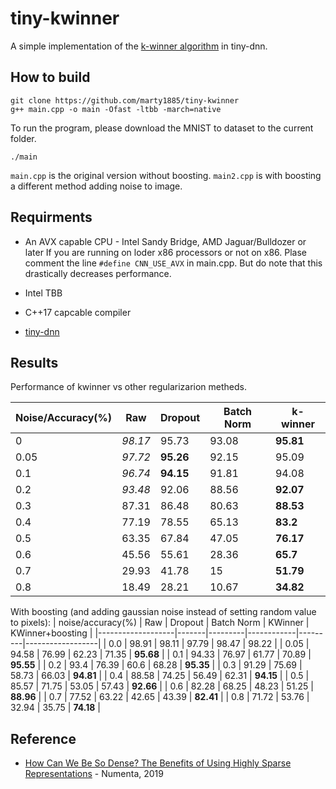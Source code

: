 # tiny-kwinner

A simple implementation of the [k-winner algorithm](ihttps://arxiv.org/abs/1903.11257) in tiny-dnn. 

## How to build

```
git clone https://github.com/marty1885/tiny-kwinner
g++ main.cpp -o main -Ofast -ltbb -march=native
```

To run the program, please download the MNIST to dataset to the current folder.

```
./main
```

`main.cpp` is the original version without boosting. `main2.cpp` is with boosting a different method adding noise to image.

## Requirments
* An AVX capable CPU - Intel Sandy Bridge, AMD Jaguar/Bulldozer or later
If you are running on loder x86 processors or not on x86. Plase comment 
the line `#define CNN_USE_AVX` in main.cpp. But do note that this drastically 
decreases performance.

* Intel TBB
* C++17 capcable compiler
* [tiny-dnn](https://github.com/tiny-dnn/tiny-dnn)

## Results

Performance of kwinner vs other regularizarion metheds.

| Noise/Accuracy(%) |  Raw   |  Dropout |  Batch Norm |  k-winner | 
|-------------------|--------|----------|-------------|-----------| 
| 0                 | _98.17_|  95.73   |  93.08      |**95.81**  | 
| 0.05              | _97.72_|**95.26** |  92.15      |  95.09    | 
| 0.1               | _96.74_|**94.15** |  91.81      |  94.08    | 
| 0.2               | _93.48_|  92.06   |  88.56      |**92.07**  | 
| 0.3               |  87.31 |  86.48   |  80.63      |**88.53**  | 
| 0.4               |  77.19 |  78.55   |  65.13      |**83.2**   | 
| 0.5               |  63.35 |  67.84   |  47.05      |**76.17**  | 
| 0.6               |  45.56 |  55.61   |  28.36      |**65.7**   | 
| 0.7               |  29.93 |  41.78   |  15         |**51.79**  | 
| 0.8               |  18.49 |  28.21   |  10.67      |**34.82**  | 

With boosting (and adding gaussian noise instead of setting random value to pixels):
| noise/accuracy(%) | Raw   | Dropout | Batch Norm | KWinner | KWinner+boosting | 
|-------------------|-------|---------|------------|---------|------------------| 
| 0.0               | 98.91 | 98.11   | 97.79      | 98.47   | 98.22            | 
| 0.05              | 94.58 | 76.99   | 62.23      | 71.35   | **95.68**         | 
| 0.1               | 94.33 | 76.97   | 61.77      | 70.89   | **95.55**         | 
| 0.2               | 93.4  | 76.39   | 60.6       | 68.28   | **95.35**         | 
| 0.3               | 91.29 | 75.69   | 58.73      | 66.03   | **94.81**         | 
| 0.4               | 88.58 | 74.25   | 56.49      | 62.31   | **94.15**         | 
| 0.5               | 85.57 | 71.75   | 53.05      | 57.43   | **92.66**         | 
| 0.6               | 82.28 | 68.25   | 48.23      | 51.25   | **88.96**         | 
| 0.7               | 77.52 | 63.22   | 42.65      | 43.39   | **82.41**         | 
| 0.8               | 71.72 | 53.76   | 32.94      | 35.75   | **74.18**         | 


## Reference
* [How Can We Be So Dense? The Benefits of Using Highly Sparse Representations](https://arxiv.org/abs/1903.11257) - Numenta, 2019

